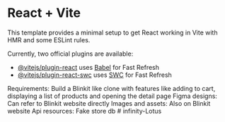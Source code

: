 # React + Vite

This template provides a minimal setup to get React working in Vite with HMR and some ESLint rules.

Currently, two official plugins are available:

- [@vitejs/plugin-react](https://github.com/vitejs/vite-plugin-react/blob/main/packages/plugin-react/README.md) uses [Babel](https://babeljs.io/) for Fast Refresh
- [@vitejs/plugin-react-swc](https://github.com/vitejs/vite-plugin-react-swc) uses [SWC](https://swc.rs/) for Fast Refresh


Requirements:
 Build a Blinkit like clone with features like adding to cart, displaying a list of products and opening the detail page
Figma designs: Can refer to Blinkit website directly
Images and assets: Also on Blinkit website
Api resources: Fake store db
#   i n f i n i t y - L o t u s  
 